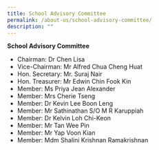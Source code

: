 ```yaml
---
title: School Advisory Committee
permalink: /about-us/school-advisory-committee/
description: ""
---
```

**School Advisory Committee**
* Chairman: Dr Chen Lisa
* Vice-Chairman: Mr Alfred Chua Cheng Huat
* Hon. Secretary: Mr. Suraj Nair
* Hon. Treasurer: Mr Edwin Chin Fook Kin
* Member: Ms Priya Jean Alexander
* Member: Mrs Cherie Tseng
* Member: Dr Kevin Lee Boon Leng
* Member: Mr Sathinathan S/O M R Karuppiah
* Member: Dr Kelvin Loh Chi-Keon
* Member: Mr Tan Wee Pin
* Member: Mr Yap Voon Kian
* Member: Mdm Shalini Krishnan Ramakrishnan
